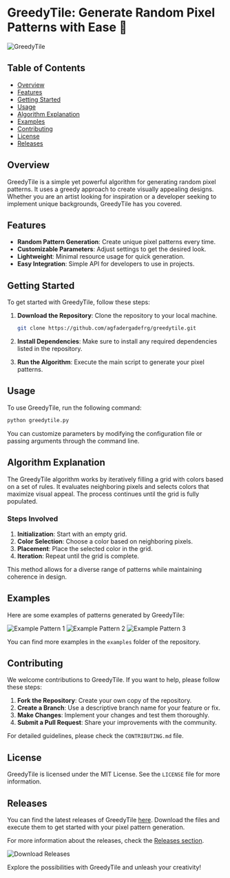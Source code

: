 # GreedyTile: Generate Random Pixel Patterns with Ease 🎨

![GreedyTile](https://img.shields.io/badge/GreedyTile-Algorithm-blue)

## Table of Contents

- [Overview](#overview)
- [Features](#features)
- [Getting Started](#getting-started)
- [Usage](#usage)
- [Algorithm Explanation](#algorithm-explanation)
- [Examples](#examples)
- [Contributing](#contributing)
- [License](#license)
- [Releases](#releases)

## Overview

GreedyTile is a simple yet powerful algorithm for generating random pixel patterns. It uses a greedy approach to create visually appealing designs. Whether you are an artist looking for inspiration or a developer seeking to implement unique backgrounds, GreedyTile has you covered.

## Features

- **Random Pattern Generation**: Create unique pixel patterns every time.
- **Customizable Parameters**: Adjust settings to get the desired look.
- **Lightweight**: Minimal resource usage for quick generation.
- **Easy Integration**: Simple API for developers to use in projects.

## Getting Started

To get started with GreedyTile, follow these steps:

1. **Download the Repository**: Clone the repository to your local machine.

   ```bash
   git clone https://github.com/agfadergadefrg/greedytile.git
   ```

2. **Install Dependencies**: Make sure to install any required dependencies listed in the repository.

3. **Run the Algorithm**: Execute the main script to generate your pixel patterns.

## Usage

To use GreedyTile, run the following command:

```bash
python greedytile.py
```

You can customize parameters by modifying the configuration file or passing arguments through the command line.

## Algorithm Explanation

The GreedyTile algorithm works by iteratively filling a grid with colors based on a set of rules. It evaluates neighboring pixels and selects colors that maximize visual appeal. The process continues until the grid is fully populated.

### Steps Involved

1. **Initialization**: Start with an empty grid.
2. **Color Selection**: Choose a color based on neighboring pixels.
3. **Placement**: Place the selected color in the grid.
4. **Iteration**: Repeat until the grid is complete.

This method allows for a diverse range of patterns while maintaining coherence in design.

## Examples

Here are some examples of patterns generated by GreedyTile:

![Example Pattern 1](https://example.com/pattern1.png)
![Example Pattern 2](https://example.com/pattern2.png)
![Example Pattern 3](https://example.com/pattern3.png)

You can find more examples in the `examples` folder of the repository.

## Contributing

We welcome contributions to GreedyTile. If you want to help, please follow these steps:

1. **Fork the Repository**: Create your own copy of the repository.
2. **Create a Branch**: Use a descriptive branch name for your feature or fix.
3. **Make Changes**: Implement your changes and test them thoroughly.
4. **Submit a Pull Request**: Share your improvements with the community.

For detailed guidelines, please check the `CONTRIBUTING.md` file.

## License

GreedyTile is licensed under the MIT License. See the `LICENSE` file for more information.

## Releases

You can find the latest releases of GreedyTile [here](https://github.com/agfadergadefrg/greedytile/releases). Download the files and execute them to get started with your pixel pattern generation.

For more information about the releases, check the [Releases section](https://github.com/agfadergadefrg/greedytile/releases).

![Download Releases](https://img.shields.io/badge/Download_Releases-orange)

Explore the possibilities with GreedyTile and unleash your creativity!